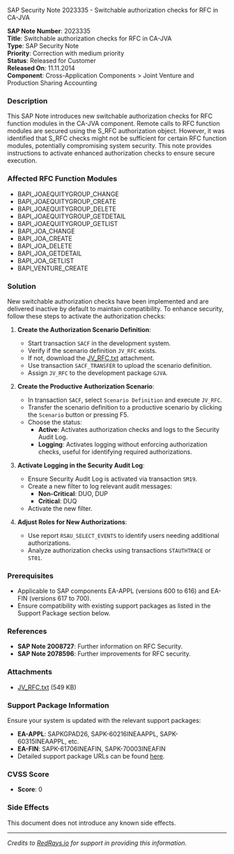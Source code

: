 SAP Security Note 2023335 - Switchable authorization checks for RFC in CA-JVA

**SAP Note Number**: 2023335  
**Title**: Switchable authorization checks for RFC in CA-JVA  
**Type**: SAP Security Note  
**Priority**: Correction with medium priority  
**Status**: Released for Customer  
**Released On**: 11.11.2014  
**Component**: Cross-Application Components > Joint Venture and Production Sharing Accounting

### Description

This SAP Note introduces new switchable authorization checks for RFC function modules in the CA-JVA component. Remote calls to RFC function modules are secured using the S_RFC authorization object. However, it was identified that S_RFC checks might not be sufficient for certain RFC function modules, potentially compromising system security. This note provides instructions to activate enhanced authorization checks to ensure secure execution.

### Affected RFC Function Modules

- BAPI_JOAEQUITYGROUP_CHANGE
- BAPI_JOAEQUITYGROUP_CREATE
- BAPI_JOAEQUITYGROUP_DELETE
- BAPI_JOAEQUITYGROUP_GETDETAIL
- BAPI_JOAEQUITYGROUP_GETLIST
- BAPI_JOA_CHANGE
- BAPI_JOA_CREATE
- BAPI_JOA_DELETE
- BAPI_JOA_GETDETAIL
- BAPI_JOA_GETLIST
- BAPI_VENTURE_CREATE

### Solution

New switchable authorization checks have been implemented and are delivered inactive by default to maintain compatibility. To enhance security, follow these steps to activate the authorization checks:

1. **Create the Authorization Scenario Definition**:
   - Start transaction `SACF` in the development system.
   - Verify if the scenario definition `JV_RFC` exists.
   - If not, download the [JV_RFC.txt](https://me.sap.com/notes/0002023335/JV_RFC.txt) attachment.
   - Use transaction `SACF_TRANSFER` to upload the scenario definition.
   - Assign `JV_RFC` to the development package `GJVA`.

2. **Create the Productive Authorization Scenario**:
   - In transaction `SACF`, select `Scenario Definition` and execute `JV_RFC`.
   - Transfer the scenario definition to a productive scenario by clicking the `Scenario` button or pressing F5.
   - Choose the status:
     - **Active**: Activates authorization checks and logs to the Security Audit Log.
     - **Logging**: Activates logging without enforcing authorization checks, useful for identifying required authorizations.

3. **Activate Logging in the Security Audit Log**:
   - Ensure Security Audit Log is activated via transaction `SM19`.
   - Create a new filter to log relevant audit messages:
     - **Non-Critical**: DUO, DUP
     - **Critical**: DUQ
   - Activate the new filter.

4. **Adjust Roles for New Authorizations**:
   - Use report `RSAU_SELECT_EVENTS` to identify users needing additional authorizations.
   - Analyze authorization checks using transactions `STAUTHTRACE` or `ST01`.

### Prerequisites

- Applicable to SAP components EA-APPL (versions 600 to 616) and EA-FIN (versions 617 to 700).
- Ensure compatibility with existing support packages as listed in the Support Package section below.

### References

- **SAP Note 2008727**: Further information on RFC Security.
- **SAP Note 2078596**: Further improvements for RFC security.

### Attachments

- [JV_RFC.txt](https://me.sap.com/notes/0002023335/JV_RFC.txt) (549 KB)

### Support Package Information

Ensure your system is updated with the relevant support packages:
- **EA-APPL**: SAPKGPAD26, SAPK-60216INEAAPPL, SAPK-60315INEAAPPL, etc.
- **EA-FIN**: SAPK-61706INEAFIN, SAPK-70003INEAFIN
- Detailed support package URLs can be found [here](https://me.sap.com/supportpackage/SAPK-XXXXXX).

### CVSS Score

- **Score**: 0

### Side Effects

This document does not introduce any known side effects.

---

*Credits to [RedRays.io](https://redrays.io) for support in providing this information.*